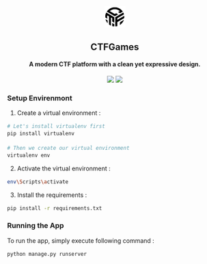 <p align="center">
    <img style="width:10%;" src="main/static/main/logo-black.png" />
</p>

<h2 align="center"> CTFGames </h2>

<h4 align="center"> A modern CTF platform with a clean yet expressive design. </h4>

<p align="center">
    <img src="https://img.shields.io/badge/license-MIT-blue.svg"/>
    <img src="https://img.shields.io/badge/PRs-welcome-brightgreen.svg"/>
</p>

### Setup Envirenmont
1. Create a virtual environment :
```bash
# Let's install virtualenv first
pip install virtualenv

# Then we create our virtual environment
virtualenv env

```

2. Activate the virtual environment :
```bash
env\Scripts\activate

```

3. Install the requirements :
```bash
pip install -r requirements.txt

```


### Running the App

To run the app, simply execute following command :
```bash
python manage.py runserver
```